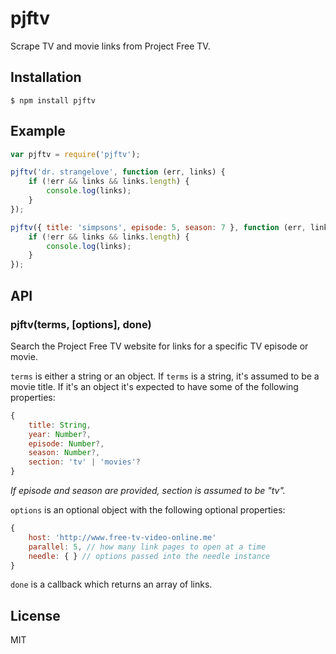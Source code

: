 # pjftv
Scrape TV and movie links from Project Free TV.

## Installation

    $ npm install pjftv

## Example

```javascript
var pjftv = require('pjftv');

pjftv('dr. strangelove', function (err, links) {
    if (!err && links && links.length) {
        console.log(links);
    }
});

pjftv({ title: 'simpsons', episode: 5, season: 7 }, function (err, links) {
    if (!err && links && links.length) {
        console.log(links);
    }
});
```

## API

### pjftv(terms, [options], done)

Search the Project Free TV website for links for a specific TV episode or movie.

`terms` is either a string or an object. If `terms` is a string, it's assumed to
be a movie title.
If it's an object it's expected to have some of the following properties:

```javascript
{
    title: String,
    year: Number?,
    episode: Number?,
    season: Number?,
    section: 'tv' | 'movies'?
}
```

*If episode and season are provided, section is assumed to be "tv".*

`options` is an optional object with the following optional properties:

```javascript
{
    host: 'http://www.free-tv-video-online.me'
    parallel: 5, // how many link pages to open at a time
    needle: { } // options passed into the needle instance
}
```

`done` is a callback which returns an array of links.

## License
MIT
